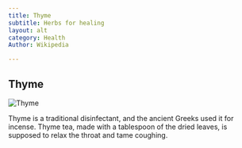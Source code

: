 ```yaml
---
title: Thyme
subtitle: Herbs for healing
layout: alt
category: Health
Author: Wikipedia

---
```


## Thyme

![Thyme]()

Thyme is a traditional disinfectant, and the ancient Greeks used it for incense. Thyme tea, made with a tablespoon of the dried leaves, is supposed to relax the throat and tame coughing.
